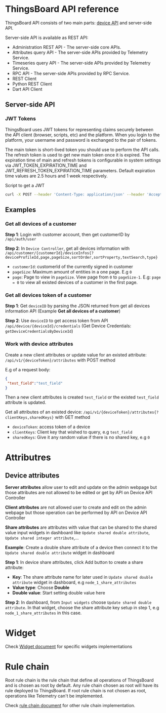 # ThingsBoard API reference

ThingsBoard API consists of two main parts: [device API](https://github.com/TranPhucVinh/ESP8266-Arduino-framework/blob/master/Platforms%20interaction/ThingsBoard/Device%20API.md) and server-side API.

Server-side API is available as REST API:

* Administration REST API - The server-side core APIs.
* Attributes query API - The server-side APIs provided by Telemetry Service.
* Timeseries query API - The server-side APIs provided by Telemetry Service.
* RPC API - The server-side APIs provided by RPC Service.
* REST Client
* Python REST Client
* Dart API Client

## Server-side API

### JWT Tokens

ThingsBoard uses JWT tokens for representing claims securely between the API client (browser, scripts, etc) and the platform. When you login to the platform, your username and password is exchanged to the pair of tokens. 

The main token is short-lived token you should use to perform the API calls. The refresh token is used to get new main token once it is expired. The expiration time of main and refresh tokens is configurable in system settings via JWT_TOKEN_EXPIRATION_TIME and JWT_REFRESH_TOKEN_EXPIRATION_TIME parameters. Default expiration time values are 2.5 hours and 1 week respectively.

Script to get a JWT

```sh
curl -X POST --header 'Content-Type: application/json' --header 'Accept: application/json' -d '{"username":"tranphucvinh96@gmail.com", "password":"iotdev_admin"}' 'http://THINGSBOARD_URL/api/auth/login'
```

## Examples

### Get all devices of a customer

**Step 1**: Login with customer account, then get customerID by ``/api/auth/user``

**Step 2**: In ``Device Controller``, get all devices information with ``/api/customer/{customerId}/deviceInfos{?deviceProfileId,page,pageSize,sortOrder,sortProperty,textSearch,type}``

* ``customerId``: customerId of the currently signed in customer
* ``pageSize``: Maximum amount of entities in a one page. E.g ``0``
* ``page``: Page to view in ``pageSize``. View page from ``0`` to ``pageSize-1``. E.g: ``page = 0`` to view all existed devices of a customer in the first page.

### Get all devices token of a customer

**Step 1**: Get ``deviceID`` by parsing the JSON returned from get all devices information API (Example **Get all devices of a customer**)

**Step 2**: Use ``deviceID`` to get access token from API ``/api/device/{deviceId}/credentials`` (Get Device Credentials: ``getDeviceCredentialsByDeviceId``)

### Work with device attributes

Create a new client attributes or update value for an existed attribute: ``/api/v1/{deviceToken}/attributes`` with POST method

E.g of a request body:

```json
{
 "test_field":"test_field"
}
```

Then a new client attributes is created ``test_field`` or the existed ``test_field`` attribute is updated.

Get all attributes of an existed device: ``/api/v1/{deviceToken}/attributes{?clientKeys,sharedKeys}`` with GET method

* ``deviceToken``: access token of a device
* ``clientKeys``: Client key that wished to query, e.g ``test_field``
* ``sharedKeys``: Give it any random value if there is no shared key, e.g ``0``


# Attributres

## Device attributes

**Server attributes** allow user to edit and update on the admin webpage but those attributes are not allowed to be edited or get by API on 
Device API Controller

**Client attributes** are not allowed user to create and edit on the admin webpage but those operation can be performed by API on 
Device API Controller

**Share attributes** are attributes with value that can be shared to the shared value input widgets in dashboard like ``Update shared double attribute``, ``Update shared integer attribute``,...

**Example**: Create a double share attribute of a device then connect it to the ``Update shared double attribute`` widget in dashboard

**Step 1**: In device share attributes, click Add button to create a share attribute:

* **Key**: The share attribute name for later used in ``Update shared double attribute`` widget in dashboard, e.g ``node_1_share_attributes``	
* **Value type**: Choose **Double**
* **Double value**: Start setting double value here

**Step 2**: In dashboard, from ``Input widgets`` choose ``Update shared double attribute``. In that widget, choose the share attribute key setup in step 1, e.g ``node_1_share_attributes`` in this case.

# Widget

Check [Widget document](Widget.md) for specific widgets implementations

# Rule chain

Root rule chain is the rule chain that define all operations of ThingsBoard and is chosen as root by default. Any rule chain chosen as root will have its rule deployed to ThingsBoard. If root rule chain is not chosen as root, operations like Telemetry can't be implemented.

Check [rule chain document](Rule%20chain) for other rule chain implementation.
